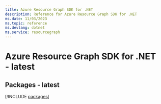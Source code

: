 ```yaml
---
title: Azure Resource Graph SDK for .NET
description: Reference for Azure Resource Graph SDK for .NET
ms.date: 11/03/2023
ms.topic: reference
ms.devlang: dotnet
ms.service: resourcegraph
---
```

# Azure Resource Graph SDK for .NET - latest
## Packages - latest
[!INCLUDE [packages](resource-graph-index.md)]